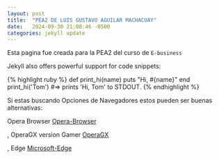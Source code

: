 ```yaml
---
layout: post
title:  "PEA2 DE LUIS GUSTAVO AGUILAR MACHACUAY"
date:   2024-09-30 21:08:46 -0500
categories: jekyll update
---
```


Esta pagina fue creada para la PEA2 del curso de `E-business`

Jekyll also offers powerful support for code snippets:

{% highlight ruby %}
def print_hi(name)
  puts "Hi, #{name}"
end
print_hi('Tom')
#=> prints 'Hi, Tom' to STDOUT.
{% endhighlight %}

Si estas buscando Opciones de Navegadores estos pueden ser buenas alternativas:

Opera Browser  [Opera-Browser][link_1] 

, OperaGX  version Gamer [OperaGX][link_2]

, Edge [Microsoft-Edge][link_3] 

[link_1]: https://www.opera.com/es?msockid=05b57c6063ce688018b0688d62236941
[link_2]: https://www.opera.com/es/gx?msockid=05b57c6063ce688018b0688d62236941
[link_3]: https://www.microsoft.com/es-es/edge/download?msockid=05b57c6063ce688018b0688d62236941&form=MA13FJ
